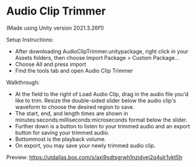 # Audio Clip Trimmer
(Made using Unity version 2021.3.26f1)

Setup Instructions:
- After downloading AudioClipTrimmer.unitypackage, right click in your Assets folders, then choose Import Package > Custom Package...
- Choose All and press import
- Find the tools tab and open Audio Clip Trimmer

Walkthrough:
- At the field to the right of Load Audio Clip, drag in the audio file you'd like to trim. Resize the double-sided slider below the audio clip's waveform to choose the desired region to save.
- The start, end, and length times are shown in minutes:seconds:milliseconds:microseconds format below the slider.
- Further down is a button to listen to your trimmed audio and an export button for saving your trimmed audio.
- Bottommost is the playback volume.
- On export, you may save your newly trimmed audio clip.

Preview: https://utdallas.box.com/s/axi9sdtsgrwh1nzjdyej2q4ulr1vkt5h
